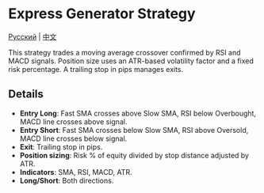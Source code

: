 # Express Generator Strategy
[Русский](README_ru.md) | [中文](README_cn.md)

This strategy trades a moving average crossover confirmed by RSI and MACD signals. Position size uses an ATR-based volatility factor and a fixed risk percentage. A trailing stop in pips manages exits.

## Details

- **Entry Long**: Fast SMA crosses above Slow SMA, RSI below Overbought, MACD line crosses above signal.
- **Entry Short**: Fast SMA crosses below Slow SMA, RSI above Oversold, MACD line crosses below signal.
- **Exit**: Trailing stop in pips.
- **Position sizing**: Risk % of equity divided by stop distance adjusted by ATR.
- **Indicators**: SMA, RSI, MACD, ATR.
- **Long/Short**: Both directions.

